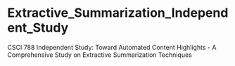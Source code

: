 # Extractive_Summarization_Independent_Study
CSCI 788 Independent Study: Toward Automated Content Highlights - A Comprehensive Study on Extractive Summarization Techniques
